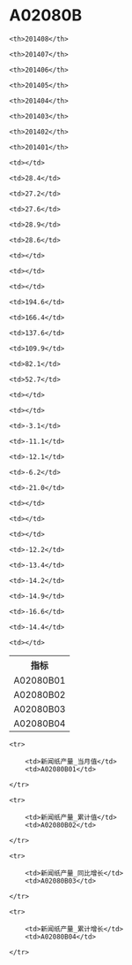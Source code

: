 A02080B
======


<table>

<tr>
    <th>指标</th>
    
    <th>201408</th>
    
    <th>201407</th>
    
    <th>201406</th>
    
    <th>201405</th>
    
    <th>201404</th>
    
    <th>201403</th>
    
    <th>201402</th>
    
    <th>201401</th>
    
</tr>


<tr>
    <td>A02080B01</td>
    
    <td></td>
    
    <td>28.4</td>
    
    <td>27.2</td>
    
    <td>27.6</td>
    
    <td>28.9</td>
    
    <td>28.6</td>
    
    <td></td>
    
    <td></td>
    

</tr>

<tr>
    <td>A02080B02</td>
    
    <td></td>
    
    <td>194.6</td>
    
    <td>166.4</td>
    
    <td>137.6</td>
    
    <td>109.9</td>
    
    <td>82.1</td>
    
    <td>52.7</td>
    
    <td></td>
    

</tr>

<tr>
    <td>A02080B03</td>
    
    <td></td>
    
    <td>-3.1</td>
    
    <td>-11.1</td>
    
    <td>-12.1</td>
    
    <td>-6.2</td>
    
    <td>-21.0</td>
    
    <td></td>
    
    <td></td>
    

</tr>

<tr>
    <td>A02080B04</td>
    
    <td></td>
    
    <td>-12.2</td>
    
    <td>-13.4</td>
    
    <td>-14.2</td>
    
    <td>-14.9</td>
    
    <td>-16.6</td>
    
    <td>-14.4</td>
    
    <td></td>
    

</tr>


</table>

<table>
    
    <tr>

        <td>新闻纸产量_当月值</td>
        <td>A02080B01</td>

    </tr>
    
    <tr>

        <td>新闻纸产量_累计值</td>
        <td>A02080B02</td>

    </tr>
    
    <tr>

        <td>新闻纸产量_同比增长</td>
        <td>A02080B03</td>

    </tr>
    
    <tr>

        <td>新闻纸产量_累计增长</td>
        <td>A02080B04</td>

    </tr>
    
</table>